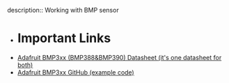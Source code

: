 description:: Working with BMP sensor

- # Important Links
- [Adafruit BMP3xx (BMP388&BMP390) Datasheet (it's one datasheet for both)](https://cdn-learn.adafruit.com/downloads/pdf/adafruit-bmp388-bmp390-bmp3xx.pdf)
- [Adafruit BMP3xx GitHub (example code)](https://github.com/adafruit/Adafruit_BMP3XX)